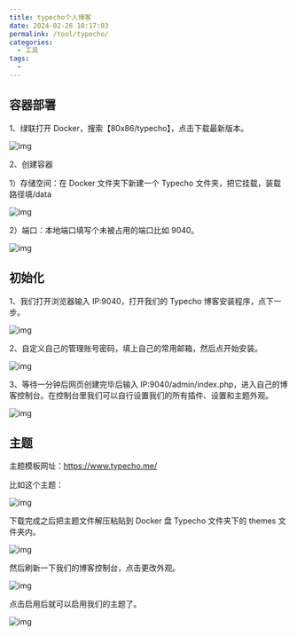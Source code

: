 ```yaml
---
title: typecho个人博客
date: 2024-02-26 10:17:03
permalink: /tool/typecho/
categories:
  - 工具
tags:
  -
---
```


## 容器部署

1、绿联打开 Docker，搜索【80x86/typecho】，点击下载最新版本。

![img](./img/0301.png)

2、创建容器

1）存储空间：在 Docker 文件夹下新建一个 Typecho 文件夹，把它挂载，装载路径填/data

![img](./img/0302.png)

2）端口：本地端口填写个未被占用的端口比如 9040。

![img](./img/0303.png)

## 初始化

1、我们打开浏览器输入 IP:9040，打开我们的 Typecho 博客安装程序，点下一步。

![img](./img/0304.png)

2、自定义自己的管理账号密码，填上自己的常用邮箱，然后点开始安装。

![img](./img/0305.png)

3、等待一分钟后网页创建完毕后输入 IP:9040/admin/index.php，进入自己的博客控制台。在控制台里我们可以自行设置我们的所有插件、设置和主题外观。

![img](./img/0306.png)

## 主题

主题模板网址：https://www.typecho.me/

比如这个主题：

![img](./img/0307.png)

下载完成之后把主题文件解压粘贴到 Docker 盘 Typecho 文件夹下的 themes 文件夹内。

![img](./img/0308.png)

然后刷新一下我们的博客控制台，点击更改外观。

![img](./img/0309.png)

点击启用后就可以启用我们的主题了。

![img](./img/0310.png)
